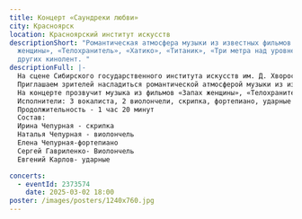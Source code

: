 ```yaml
---
title: Концерт «Саундреки любви»
city: Красноярск
location: Красноярский институт искусств
descriptionShort: "Романтическая атмосфера музыки из известных фильмов «Запах
  женщины», «Телохранитель», «Хатико», «Титаник», «Три метра над уровнем неба» и
  других кинолент. "
descriptionFull: |-
  На сцене Сибирского государственного института искусств им. Д. Хворостовского солисты оркестра «Маэстро» представят премьеру программы «Саундтреки любви»!
  Приглашаем зрителей насладиться романтической атмосферой музыки из известных фильмов, от которой замирают сердца.
  На концерте прозвучит музыка из фильмов «Запах женщины», «Телохранитель», «Хатико», «Титаник», «Три метра над уровнем неба» и других кинолент. Эти музыкальные киношедевры разбудят теплые воспоминания и искренние чувства, окутают атмосферой нежности и влюблённости.
  Исполнители: 3 вокалиста, 2 виолончели, скрипка, фортепиано, ударные инструменты.
  Продолжительность - 1 час 20 минут
  Состав: 
  Ирина Чепурная - скрипка
  Наталья Чепурная - виолончель
  Елена Чепурная-фортепиано
  Сергей Гавриленко- Виолончель
  Евгений Карлов- ударные

concerts:
  - eventId: 2373574
    date: 2025-03-02 18:00
poster: /images/posters/1240х760.jpg
---
```

